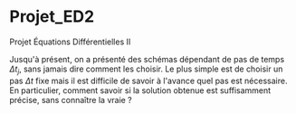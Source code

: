 # Projet_ED2
Projet Équations Différentielles II

Jusqu'à présent, on a présenté des schémas dépendant de pas de temps $\Delta t_j$, sans jamais dire comment les choisir. Le plus simple est de choisir un pas $\Delta t$ fixe mais il est difficile de savoir à l'avance quel pas est nécessaire. En particulier, comment savoir si la solution obtenue est suffisamment précise, sans connaître la vraie ?
